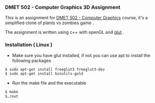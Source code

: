 ### DMET 502 - Computer Graphics 3D Assignment

This is an assignment for [DMET 502 - Computer Graphics](http://met.guc.edu.eg/Courses/CourseEdition.aspx?crsEdId=606) course, it's a simplified clone of plants vs zombies game .

The assignment is written using c++ with openGL and [glut](https://www.opengl.org/resources/libraries/glut/) .

### Installation ( Linux )

- Make sure you have glut installed, if not you can use apt to install the following packages 
```bash
$ sudo apt-get install freeglut3 freeglut3-dev
$ sudo apt-get install binutils-gold
```

- Run the make file and the executable 
```bash
$ make
$./out
```
